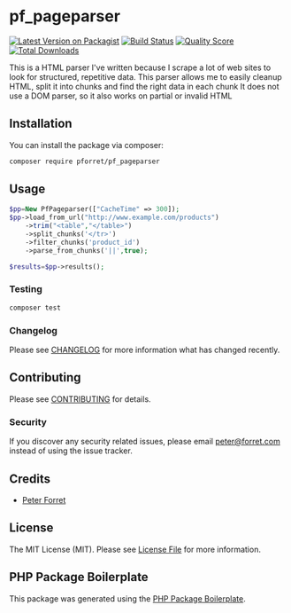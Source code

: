 # pf_pageparser

[![Latest Version on Packagist](https://img.shields.io/packagist/v/pforret/pf_pageparser.svg?style=flat-square)](https://packagist.org/packages/pforret/pf_pageparser)
[![Build Status](https://img.shields.io/travis/pforret/pf_pageparser/master.svg?style=flat-square)](https://travis-ci.org/pforret/pf_pageparser)
[![Quality Score](https://img.shields.io/scrutinizer/g/pforret/pf_pageparser.svg?style=flat-square)](https://scrutinizer-ci.com/g/pforret/pf_pageparser)
[![Total Downloads](https://img.shields.io/packagist/dt/pforret/pf_pageparser.svg?style=flat-square)](https://packagist.org/packages/pforret/pf_pageparser)

This is a HTML parser I've written because I scrape a lot of web sites to look for structured, repetitive data. 
This parser allows me to easily cleanup HTML, split it into chunks and find the right data in each chunk
It does not use a DOM parser, so it also works on partial or invalid HTML

## Installation

You can install the package via composer:

```bash
composer require pforret/pf_pageparser
```

## Usage

``` php
$pp=New PfPageparser(["CacheTime" => 300]);
$pp->load_from_url("http://www.example.com/products")
    ->trim("<table","</table>")
    ->split_chunks('</tr>')
    ->filter_chunks('product_id')
    ->parse_from_chunks('||',true);

$results=$pp->results();
```

### Testing

``` bash
composer test
```

### Changelog

Please see [CHANGELOG](CHANGELOG.md) for more information what has changed recently.

## Contributing

Please see [CONTRIBUTING](CONTRIBUTING.md) for details.

### Security

If you discover any security related issues, please email peter@forret.com instead of using the issue tracker.

## Credits

- [Peter Forret](https://github.com/pforret)

## License

The MIT License (MIT). Please see [License File](LICENSE.md) for more information.

## PHP Package Boilerplate

This package was generated using the [PHP Package Boilerplate](https://laravelpackageboilerplate.com).
